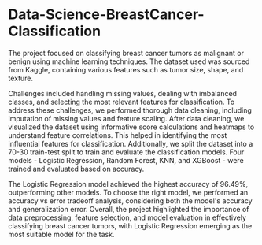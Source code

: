 # Data-Science-BreastCancer-Classification
The project focused on classifying breast cancer tumors as malignant or benign using machine learning techniques. The dataset used was sourced from Kaggle, containing various features such as tumor size, shape, and texture.

Challenges included handling missing values, dealing with imbalanced classes, and selecting the most relevant features for classification. To address these challenges, we performed thorough data cleaning, including imputation of missing values and feature scaling.
After data cleaning, we visualized the dataset using informative score calculations and heatmaps to understand feature correlations. This helped in identifying the most influential features for classification. Additionally, we split the dataset into a 70-30 train-test split to
train and evaluate the classification models. Four models - Logistic Regression, Random Forest, KNN, and XGBoost - were trained and evaluated based on accuracy.

The Logistic Regression model achieved the highest accuracy of 96.49%, outperforming other models. To choose the right model, we performed an accuracy vs error tradeoff analysis, considering both the model's accuracy and generalization error. Overall, the project highlighted the importance of data preprocessing, feature selection, and model evaluation in effectively classifying breast cancer tumors, with Logistic Regression emerging as the most suitable model for the task.
